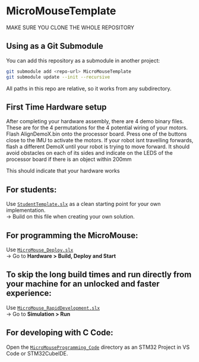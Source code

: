 ﻿# MicroMouseTemplate

MAKE SURE YOU CLONE THE WHOLE REPOSITORY

## Using as a Git Submodule

You can add this repository as a submodule in another project:

```sh
git submodule add <repo-url> MicroMouseTemplate
git submodule update --init --recursive
```

All paths in this repo are relative, so it works from any subdirectory.

## First Time Hardware setup
After completing your hardware assembly, there are 4 demo binary files. These are for the 4 permutations for the 4 potential wiring of your motors.
Flash AlignDemoX.bin onto the processor board.
Press one of the buttons close to the IMU to activate the motors.
If your robot isnt travelling forwards, flash a different DemoX until your robot is trying to move forward. 
It should avoid obstacles on each of its sides and indicate on the LEDS of the processor board if there is an object within 200mm

This should indicate that your hardware works

## For students:
Use [`StudentTemplate.slx`](./StudentTemplate.slx) as a clean starting point for your own implementation.  
→ Build on this file when creating your own solution.

## For programming the MicroMouse:
Use [`MicroMouse_Deploy.slx`](./MicroMouse_Deploy.slx)  
→ Go to **Hardware > Build, Deploy and Start**

## To skip the long build times and run directly from your machine for an unlocked and faster experience:
Use [`MicroMouse_RapidDevelopment.slx`](./MicroMouse_RapidDevelopment.slx)  
→ Go to **Simulation > Run**

## For developing with C Code:
Open the [`MicroMouseProgramming_Code`](./MicroMouseProgramming_Code) directory as an STM32 Project in VS Code or STM32CubeIDE.

